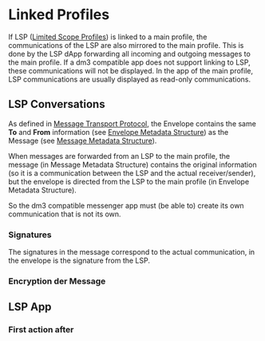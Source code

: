 # Linked Profiles

If LSP ([Limited Scope Profiles](lsp-overview.md)) is linked to a main profile, the communications of the LSP are also mirrored to the main profile. This is done by the LSP dApp forwarding all incoming and outgoing messages to the main profile.
If a dm3 compatible app does not support linking to LSP, these communications will not be displayed. In the app of the main profile, LSP communications are usually displayed as read-only communications.

## LSP Conversations

As defined in [Message Transport Protocol](../message-transport/mtp-transport.md#encryption-envelope-data-structure), the Envelope contains the same **To** and **From** information (see [Envelope Metadata Structure](../message-transport/mtp-transport.md#envelope-metadata-structure)) as the Message (see [Message Metadata Structure](../message-transport/mtp-transport.md#message-metadata-structure)).

When messages are forwarded from an LSP to the main profile, the message (in Message Metadata Structure) contains the original information (so it is a communication between the LSP and the actual receiver/sender), but the envelope is directed from the LSP to the main profile (in Envelope Metadata Structure).

So the dm3 compatible messenger app must (be able to) create its own communication that is not its own.

### Signatures

The signatures in the message correspond to the actual communication, in the envelope is the signature from the LSP.

### Encryption der Message


## LSP App

### First action after
